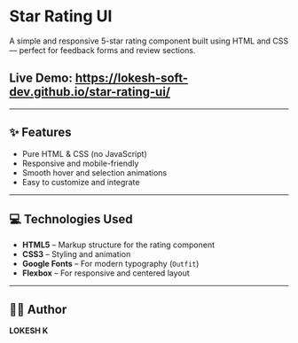 # Star Rating UI

A simple and responsive 5-star rating component built using HTML and CSS — perfect for feedback forms and review sections.

## Live Demo: https://lokesh-soft-dev.github.io/star-rating-ui/
---

## ✨ Features

- Pure HTML & CSS (no JavaScript)
- Responsive and mobile-friendly
- Smooth hover and selection animations
- Easy to customize and integrate

---
## 💻 Technologies Used

- **HTML5** – Markup structure for the rating component
- **CSS3** – Styling and animation
- **Google Fonts** – For modern typography (`Outfit`)
- **Flexbox** – For responsive and centered layout

---
## 🧑‍💻 Author

**LOKESH K**
